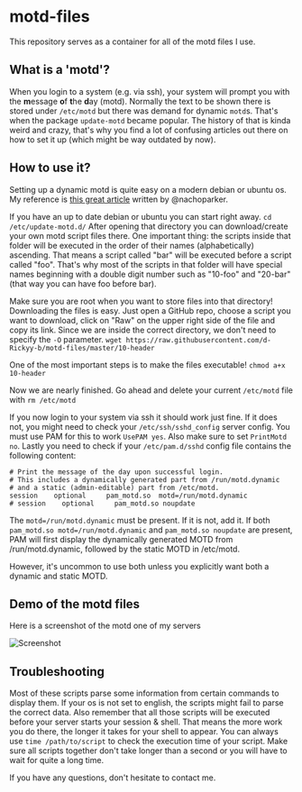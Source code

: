 # motd-files

This repository serves as a container for all of the motd files I use.

## What is a 'motd'?

When you login to a system (e.g. via ssh), your system will prompt you with the **m**essage **o**f **t**he **d**ay (motd). Normally the text to be shown there is stored under `/etc/motd` but there was demand for dynamic `motd`s. That's when the package `update-motd` became popular. The history of that is kinda weird and crazy, that's why you find a lot of confusing articles out there on how to set it up (which might be way outdated by now).

## How to use it?

Setting up a dynamic motd is quite easy on a modern debian or ubuntu os. My reference is [this great article](https://ownyourbits.com/2017/04/05/customize-your-motd-login-message-in-debian-and-ubuntu/) written by @nachoparker.

If you have an up to date debian or ubuntu you can start right away.
```cd /etc/update-motd.d/```
After opening that directory you can download/create your own motd script files there. One important thing: the scripts inside that folder will be executed in the order of their names (alphabetically) ascending. That means a script called "bar" will be executed before a script called "foo". That's why most of the scripts in that folder will have special names beginning with a double digit number such as "10-foo" and "20-bar" (that way you can have foo before bar).

Make sure you are root when you want to store files into that directory! Downloading the files is easy. Just open a GitHub repo, choose a script you want to download, click on "Raw" on the upper right side of the file and copy its link.
Since we are inside the correct directory, we don't need to specify the `-O` parameter.
```wget https://raw.githubusercontent.com/d-Rickyy-b/motd-files/master/10-header```

One of the most important steps is to make the files executable!
```chmod a+x 10-header```

Now we are nearly finished. Go ahead and delete your current `/etc/motd` file with
```rm /etc/motd```

If you now login to your system via ssh it should work just fine. If it does not, you might need to check your `/etc/ssh/sshd_config` server config. You must use PAM for this to work `UsePAM yes`. Also make sure to set `PrintMotd no`.
Lastly you need to check if your `/etc/pam.d/sshd` config file contains the following content:

```
# Print the message of the day upon successful login.
# This includes a dynamically generated part from /run/motd.dynamic
# and a static (admin-editable) part from /etc/motd.
session    optional     pam_motd.so  motd=/run/motd.dynamic
# session    optional     pam_motd.so noupdate
```

The `motd=/run/motd.dynamic` must be present. If it is not, add it.
If both `pam_motd.so motd=/run/motd.dynamic` and `pam_motd.so noupdate` are present, PAM will first display the dynamically generated MOTD from /run/motd.dynamic, followed by the static MOTD in /etc/motd.

However, it's uncommon to use both unless you explicitly want both a dynamic and static MOTD.

## Demo of the motd files

Here is a screenshot of the motd one of my servers

![Screenshot](https://raw.githubusercontent.com/d-Rickyy-b/motd-files/master/demo.png)

## Troubleshooting

Most of these scripts parse some information from certain commands to display them. If your os is not set to english, the scripts might fail to parse the correct data.
Also remember that all those scripts will be executed before your server starts your session & shell. That means the more work you do there, the longer it takes for your shell to appear.
You can always use `time /path/to/script` to check the execution time of your script. Make sure all scripts together don't take longer than a second or you will have to wait for quite a long time.

If you have any questions, don't hesitate to contact me.
